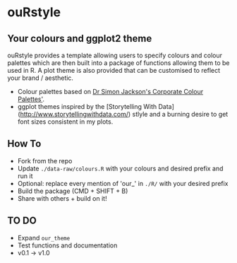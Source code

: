 # ouRstyle

## Your colours and ggplot2 theme

ouRstyle provides a template allowing users to specify colours and colour palettes which are then built into a package of functions allowing them to be used in R. A plot theme is also provided that can be customised to reflect your brand / aesthetic.

* Colour palettes based on [Dr Simon Jackson's Corporate Colour Palettes'](https://drsimonj.svbtle.com/creating-corporate-colour-palettes-for-ggplot2).
* ggplot themes inspired by the [Storytelling With Data] (http://www.storytellingwithdata.com/) stlyle and a burning desire to get font sizes consistent in my plots.

## How To

* Fork from the repo
* Update `./data-raw/colours.R` with your colours and desired prefix and run it
* Optional: replace every mention of 'our_' in `./R/` with your desired prefix
* Build the package (CMD + SHIFT + B)
* Share with others + build on it!

## TO DO

* Expand `our_theme`
* Test functions and documentation
* v0.1 -> v1.0
